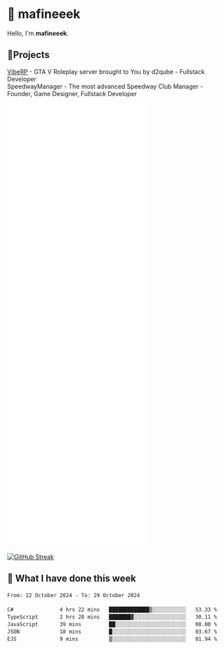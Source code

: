 # 👋 mafineeek
Hello, I'm **mafineeek**.

## 📝Projects

[VibeRP](https://v-rp.pl) - GTA V Roleplay server brought to You by d2qube - Fullstack Developer<br/>
SpeedwayManager - The most advanced Speedway Club Manager - Founder, Game Designer, Fullstack Developer


![](./github-metrics.svg)

[![GitHub Streak](https://streak-stats.demolab.com/?user=mafineeek)](https://git.io/streak-stats)

## 📰 What I have done this week
<!--START_SECTION:waka-->

```txt
From: 22 October 2024 - To: 29 October 2024

C#               4 hrs 22 mins   █████████████▒░░░░░░░░░░░   53.33 %
TypeScript       2 hrs 28 mins   ███████▓░░░░░░░░░░░░░░░░░   30.11 %
JavaScript       39 mins         ██░░░░░░░░░░░░░░░░░░░░░░░   08.00 %
JSON             18 mins         █░░░░░░░░░░░░░░░░░░░░░░░░   03.67 %
EJS              9 mins          ▒░░░░░░░░░░░░░░░░░░░░░░░░   01.94 %
```

<!--END_SECTION:waka-->
